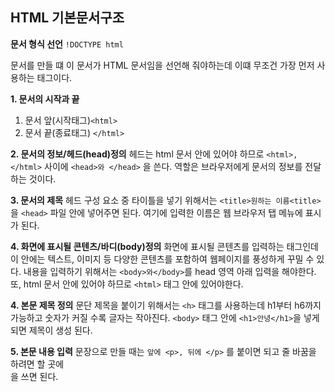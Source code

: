 ## HTML 기본문서구조

**문서 형식 선언**
`!DOCTYPE html`

문서를 만들 떄 이 문서가 HTML 문서임을 선언해 줘야하는데 이떄 무조건 가장 먼저 사용하는 태그이다.

**1. 문서의 시작과 끝**
1. 문서 앞(시작태그)`<html>`
2. 문서 끝(종료태그) `</html>`

**2. 문서의 정보/헤드(head)정의**
헤드는 html 문서 안에 있어야 하므로 `<html>,</html>` 사이에 `<head>와 </head>` 을 쓴다. 역할은 브라우저에게 문서의 정보를 전달하는 것이다.

**3. 문서의 제목**
헤드 구성 요소 중 타이틀을 넣기 위해서는 `<title>원하는 이름<title>`을 `<head>` 파일 안에 넣어주면 된다. 여기에 입력한 이름은 웹 브라우저 탭 메뉴에 표시가 된다.

**4. 화면에 표시될 콘텐츠/바디(body)정의**
화면에 표시될 콘텐츠를 입력하는 태그인데 이 안에는 텍스트, 이미지 등 다양한 콘텐츠를 포함하여 웹페이지를 풍성하게 꾸밀 수 있다.
내용을 입력하기 위해서는 `<body>와</body>`를 head 영역 아래 입력을 해야한다. 또, html 문서 안에 있어야 하므로 `<html>` 태그 안에 있어야한다.

**4. 본문 제목 정의**
문단 제목을 붙이기 위해서는 `<h>` 태그를 사용하는데 h1부터 h6까지 가능하고 숫자가 커질 수록 글자는 작아진다. `<body>` 태그 안에 `<h1>안녕</h1>`을 넣게 되면 제목이 생성 된다.

**5. 본문 내용 입력**
문장으로 만들 때는 `앞에 <p>, 뒤에 </p>` 를 붙이면 되고 줄 바꿈을 하려면 할 곳에 <br>을 쓰면 된다.